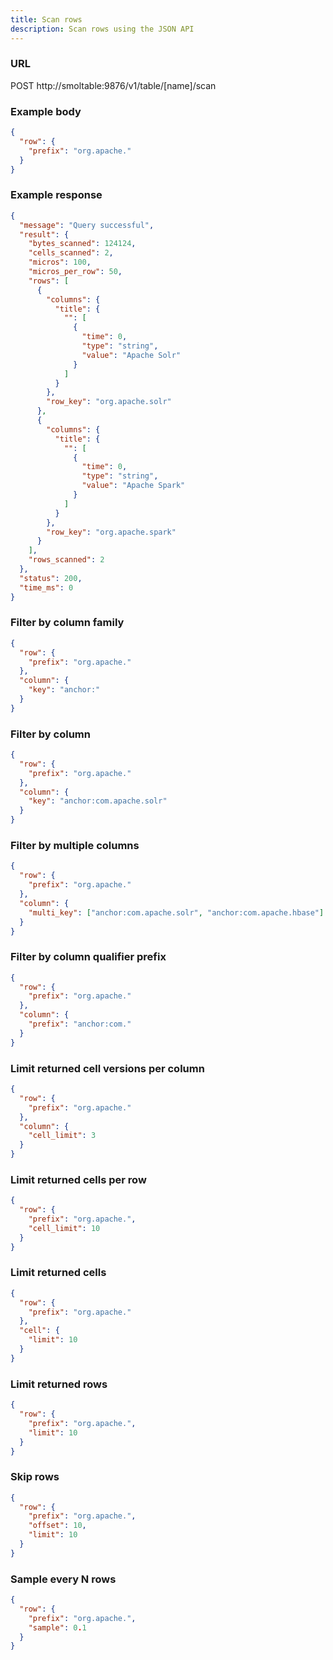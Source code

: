 ```yaml
---
title: Scan rows
description: Scan rows using the JSON API
---
```


### URL

POST http://smoltable:9876/v1/table/[name]/scan

### Example body

```json
{
  "row": {
    "prefix": "org.apache."
  }
}
```

### Example response

```json
{
  "message": "Query successful",
  "result": {
    "bytes_scanned": 124124,
    "cells_scanned": 2,
    "micros": 100,
    "micros_per_row": 50,
    "rows": [
      {
        "columns": {
          "title": {
            "": [
              {
                "time": 0,
                "type": "string",
                "value": "Apache Solr"
              }
            ]
          }
        },
        "row_key": "org.apache.solr"
      },
      {
        "columns": {
          "title": {
            "": [
              {
                "time": 0,
                "type": "string",
                "value": "Apache Spark"
              }
            ]
          }
        },
        "row_key": "org.apache.spark"
      }
    ],
    "rows_scanned": 2
  },
  "status": 200,
  "time_ms": 0
}
```

### Filter by column family

```json
{
  "row": {
    "prefix": "org.apache."
  },
  "column": {
    "key": "anchor:"
  }
}
```

### Filter by column

```json
{
  "row": {
    "prefix": "org.apache."
  },
  "column": {
    "key": "anchor:com.apache.solr"
  }
}
```

### Filter by multiple columns

```json
{
  "row": {
    "prefix": "org.apache."
  },
  "column": {
    "multi_key": ["anchor:com.apache.solr", "anchor:com.apache.hbase"]
  }
}
```

### Filter by column qualifier prefix

```json
{
  "row": {
    "prefix": "org.apache."
  },
  "column": {
    "prefix": "anchor:com."
  }
}
```

### Limit returned cell versions per column

```json
{
  "row": {
    "prefix": "org.apache."
  },
  "column": {
    "cell_limit": 3
  }
}
```

### Limit returned cells per row

```json
{
  "row": {
    "prefix": "org.apache.",
    "cell_limit": 10
  }
}
```

### Limit returned cells

```json
{
  "row": {
    "prefix": "org.apache."
  },
  "cell": {
    "limit": 10
  }
}
```

### Limit returned rows

```json
{
  "row": {
    "prefix": "org.apache.",
    "limit": 10
  }
}
```

### Skip rows

```json
{
  "row": {
    "prefix": "org.apache.",
    "offset": 10,
    "limit": 10
  }
}
```

### Sample every N rows

```json
{
  "row": {
    "prefix": "org.apache.",
    "sample": 0.1
  }
}
```

<!-- TODO: scan backwards -->

<!-- TODO: -->
<!-- ### Limit returned columns

```json
{
  "row": {
    "key": "org.apache.spark"
  },
  "column": {
    "key": "anchor:",
    "limit": 100
  }
}
``` -->
